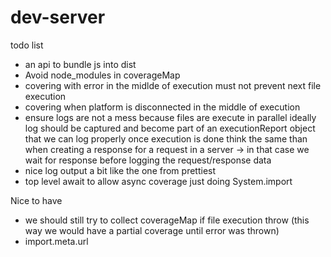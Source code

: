 # dev-server

todo list

- an api to bundle js into dist
- Avoid node_modules in coverageMap
- covering with error in the midlde of execution must not prevent next file execution
- covering when platform is disconnected in the middle of execution
- ensure logs are not a mess because files are execute in parallel
  ideally log should be captured and become part of an executionReport object
  that we can log properly once execution is done
  think the same than when creating a response for a request in a server
  -> in that case we wait for response before logging the request/response data
- nice log output a bit like the one from prettiest
- top level await to allow async coverage just doing System.import

Nice to have

- we should still try to collect coverageMap if file execution throw
  (this way we would have a partial coverage until error was thrown)
- import.meta.url
